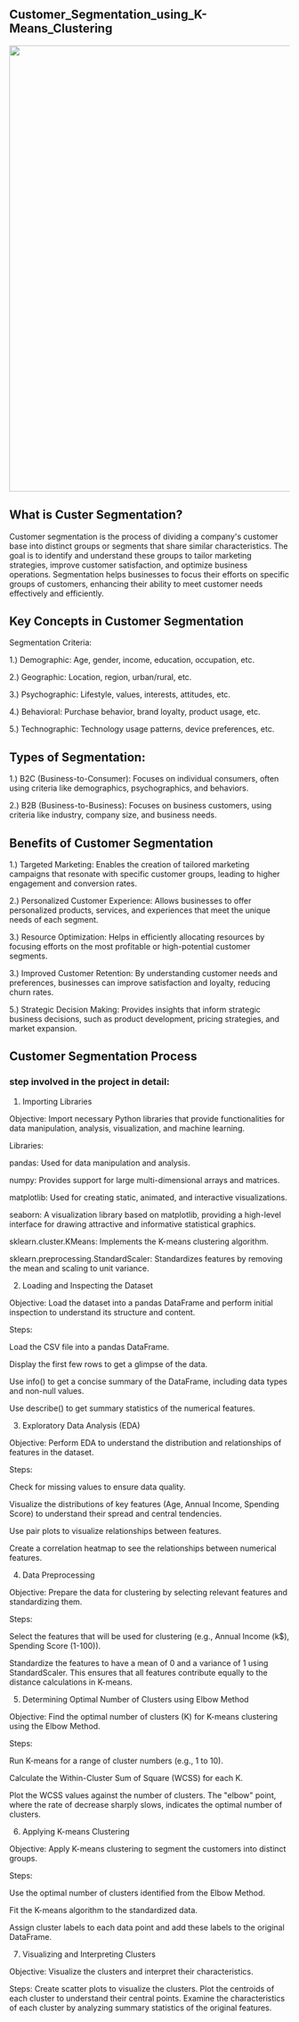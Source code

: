 ## Customer_Segmentation_using_K-Means_Clustering


<img src="https://github.com/ishac3105/Customer_Segmentation_using_K-Means_Clustering/assets/71486274/e6189578-d882-4fe7-a322-c00333430e96" width="800" />

## What is Custer Segmentation?

Customer segmentation is the process of dividing a company's customer base into distinct groups or segments that share similar characteristics. The goal is to identify and understand these groups to tailor marketing strategies, improve customer satisfaction, and optimize business operations. Segmentation helps businesses to focus their efforts on specific groups of customers, enhancing their ability to meet customer needs effectively and efficiently.

## Key Concepts in Customer Segmentation
Segmentation Criteria:

1.) Demographic: Age, gender, income, education, occupation, etc.

2.) Geographic: Location, region, urban/rural, etc.

3.) Psychographic: Lifestyle, values, interests, attitudes, etc.

4.) Behavioral: Purchase behavior, brand loyalty, product usage, etc.

5.) Technographic: Technology usage patterns, device preferences, etc.

## Types of Segmentation:

1.) B2C (Business-to-Consumer): Focuses on individual consumers, often using criteria like demographics, psychographics, and behaviors.

2.) B2B (Business-to-Business): Focuses on business customers, using criteria like industry, company size, and business needs.

## Benefits of Customer Segmentation

1.) Targeted Marketing: Enables the creation of tailored marketing campaigns that resonate with specific customer groups, leading to higher engagement and conversion rates.

2.) Personalized Customer Experience: Allows businesses to offer personalized products, services, and experiences that meet the unique needs of each segment.

3.) Resource Optimization: Helps in efficiently allocating resources by focusing efforts on the most profitable or high-potential customer segments.

3.) Improved Customer Retention: By understanding customer needs and preferences, businesses can improve satisfaction and loyalty, reducing churn rates.

5.) Strategic Decision Making: Provides insights that inform strategic business decisions, such as product development, pricing strategies, and market expansion.

## Customer Segmentation Process

### step involved in the project in detail:

1. Importing Libraries
   
Objective: Import necessary Python libraries that provide functionalities for data manipulation, analysis, visualization, and machine learning.

Libraries:

pandas: Used for data manipulation and analysis.

numpy: Provides support for large multi-dimensional arrays and matrices.

matplotlib: Used for creating static, animated, and interactive visualizations.

seaborn: A visualization library based on matplotlib, providing a high-level interface for drawing attractive and informative statistical graphics.

sklearn.cluster.KMeans: Implements the K-means clustering algorithm.

sklearn.preprocessing.StandardScaler: Standardizes features by removing the mean and scaling to unit variance.

2. Loading and Inspecting the Dataset
   
Objective: Load the dataset into a pandas DataFrame and perform initial inspection to understand its structure and content.

Steps:

Load the CSV file into a pandas DataFrame.

Display the first few rows to get a glimpse of the data.

Use info() to get a concise summary of the DataFrame, including data types and non-null values.

Use describe() to get summary statistics of the numerical features.

3. Exploratory Data Analysis (EDA)
   
Objective: Perform EDA to understand the distribution and relationships of features in the dataset.

Steps:

Check for missing values to ensure data quality.

Visualize the distributions of key features (Age, Annual Income, Spending Score) to understand their spread and central tendencies.

Use pair plots to visualize relationships between features.

Create a correlation heatmap to see the relationships between numerical features.

4. Data Preprocessing
   
Objective: Prepare the data for clustering by selecting relevant features and standardizing them.

Steps:

Select the features that will be used for clustering (e.g., Annual Income (k$), Spending Score (1-100)).

Standardize the features to have a mean of 0 and a variance of 1 using StandardScaler. This ensures that all features contribute equally to the distance calculations in K-means.

5. Determining Optimal Number of Clusters using Elbow Method
   
Objective: Find the optimal number of clusters (K) for K-means clustering using the Elbow Method.

Steps:

Run K-means for a range of cluster numbers (e.g., 1 to 10).

Calculate the Within-Cluster Sum of Square (WCSS) for each K.

Plot the WCSS values against the number of clusters. The "elbow" point, where the rate of decrease sharply slows, indicates the optimal number of clusters.

6. Applying K-means Clustering
   
Objective: Apply K-means clustering to segment the customers into distinct groups.

Steps:

Use the optimal number of clusters identified from the Elbow Method.

Fit the K-means algorithm to the standardized data.

Assign cluster labels to each data point and add these labels to the original DataFrame.

7. Visualizing and Interpreting Clusters
   
Objective: Visualize the clusters and interpret their characteristics.

Steps:
Create scatter plots to visualize the clusters.
Plot the centroids of each cluster to understand their central points.
Examine the characteristics of each cluster by analyzing summary statistics of the original features.

